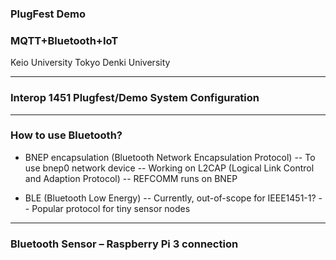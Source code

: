 ### PlugFest Demo
### MQTT+Bluetooth+IoT
Keio University
Tokyo Denki University

---

### Interop 1451 Plugfest/Demo System Configuration

---

### How to use Bluetooth?

- BNEP encapsulation (Bluetooth Network Encapsulation Protocol)
-- To use bnep0 network device
-- Working on L2CAP (Logical Link Control and Adaption Protocol)
-- REFCOMM runs on BNEP

- BLE (Bluetooth Low Energy)
-- Currently, out-of-scope for IEEE1451-1?
-- Popular protocol for tiny sensor nodes

---

### Bluetooth Sensor – Raspberry Pi 3 connection
